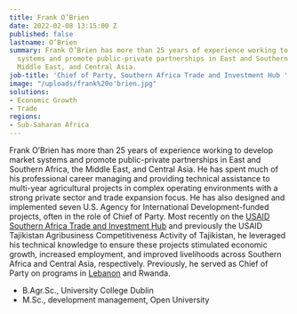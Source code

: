 ```yaml
---
title: Frank O’Brien
date: 2022-02-08 13:15:00 Z
published: false
lastname: O’Brien
summary: Frank O’Brien has more than 25 years of experience working to develop market
  systems and promote public-private partnerships in East and Southern Africa, the
  Middle East, and Central Asia.
job-title: 'Chief of Party, Southern Africa Trade and Investment Hub '
image: "/uploads/frank%20o'brien.jpg"
solutions:
- Economic Growth
- Trade
regions:
- Sub-Saharan Africa
---
```


Frank O’Brien has more than 25 years of experience working to develop market systems and promote public-private partnerships in East and Southern Africa, the Middle East, and Central Asia. He has spent much of his professional career managing and providing technical assistance to multi-year agricultural projects in complex operating environments with a strong private sector and trade expansion focus. He has also designed and implemented seven U.S. Agency for International Development-funded projects, often in the role of Chief of Party. Most recently on the [USAID Southern Africa Trade and Investment Hub](https://www.dai.com/our-work/projects/southern-africa-trade-and-investment-hub) and previously the USAID Tajikistan Agribusiness Competitiveness Activity of Tajikistan, he leveraged his technical knowledge to ensure these projects stimulated economic growth, increased employment, and improved livelihoods across Southern Africa and Central Asia, respectively. Previously, he served as Chief of Party on programs in [Lebanon](https://www.dai.com/our-work/projects/lebanon-industry-value-chain-development-livcd) and Rwanda.
 
* B.Agr.Sc., University College Dublin
* M.Sc., development management, Open University